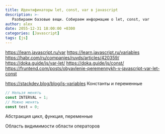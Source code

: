 ```yaml
---
title: Идентификаторы let, const, var в javascript
description: >-
   Разбираем базовые вещи. Собираем информацию о let, const, var
author: alex
date: 2055-12-31 18:00:00 +0300
categories: [Javascript]
tags: [js]
---
```




https://learn.javascript.ru/var
https://learn.javascript.ru/variables
https://habr.com/ru/companies/ruvds/articles/420359/
https://doka.guide/js/var-let/
https://doka.guide/js/const/
https://fruntend.com/posts/obyavlenie-peremennykh-v-javascript-var-let-const

https://stackdev.blog/blog/js-variables
Константы и переменные

````javascript
// Нельзя менять
const INTERVAL = 1;
// Можно менять
const test = 0;
````
    
Абстракция цикл, функция, переменные

Область видимимости области операторов
